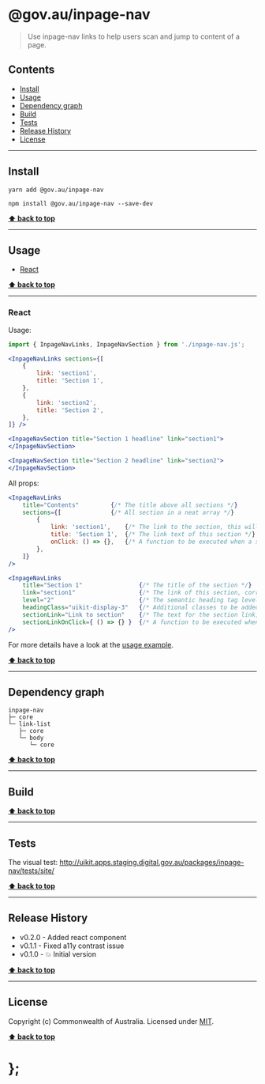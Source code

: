@gov.au/inpage-nav
============

> Use inpage-nav links to help users scan and jump to content of a page.


## Contents

* [Install](#install)
* [Usage](#usage)
* [Dependency graph](#dependency-graph)
* [Build](#build)
* [Tests](#tests)
* [Release History](#release-history)
* [License](#license)


----------------------------------------------------------------------------------------------------------------------------------------------------------------


## Install


```shell
yarn add @gov.au/inpage-nav
```

```shell
npm install @gov.au/inpage-nav --save-dev
```


**[⬆ back to top](#contents)**


----------------------------------------------------------------------------------------------------------------------------------------------------------------


## Usage


* [React](#react)


**[⬆ back to top](#contents)**


----------------------------------------------------------------------------------------------------------------------------------------------------------------


### React

Usage:

```jsx
import { InpageNavLinks, InpageNavSection } from './inpage-nav.js';

<InpageNavLinks sections={[
	{
		link: 'section1',
		title: 'Section 1',
	},
	{
		link: 'section2',
		title: 'Section 2',
	},
]} />

<InpageNavSection title="Section 1 headline" link="section1">
</InpageNavSection>

<InpageNavSection title="Section 2 headline" link="section2">
</InpageNavSection>
```

All props:

```jsx
<InpageNavLinks
	title="Contents"         {/* The title above all sections */}
	sections={[              {/* All section in a neat array */}
		{
			link: 'section1',    {/* The link to the section, this will be converted to a hash link */}
			title: 'Section 1',  {/* The link text of this section */}
			onClick: () => {},   {/* A function to be executed when a section is clicked, optional */}
		},
	]}
/>

<InpageNavLinks
	title="Section 1"                {/* The title of the section */}
	link="section1"                  {/* The link of this section, corresponds to the link inside InpageNavLinks */}
	level="2"                        {/* The semantic heading tag level, h1-h6, optional */}
	headingClass="uikit-display-3"   {/* Additional classes to be added to the headline, optional */}
	sectionLink="Link to section"    {/* The text for the section link, optional */}
	sectionLinkOnClick={ () => {} }  {/* A function to be executed when the section link is clicked, optional */}
/>
```

For more details have a look at the [usage example](https://github.com/govau/uikit/tree/master/packages/inpage-nav/tests/react/index.js).


**[⬆ back to top](#contents)**


----------------------------------------------------------------------------------------------------------------------------------------------------------------


## Dependency graph

```shell
inpage-nav
├─ core
└─ link-list
   ├─ core
   └─ body
      └─ core
```


**[⬆ back to top](#contents)**


----------------------------------------------------------------------------------------------------------------------------------------------------------------


## Build


**[⬆ back to top](#contents)**


----------------------------------------------------------------------------------------------------------------------------------------------------------------


## Tests

The visual test: http://uikit.apps.staging.digital.gov.au/packages/inpage-nav/tests/site/


**[⬆ back to top](#contents)**


----------------------------------------------------------------------------------------------------------------------------------------------------------------


## Release History

* v0.2.0 - Added react component
* v0.1.1 - Fixed a11y contrast issue
* v0.1.0 - 💥 Initial version


**[⬆ back to top](#contents)**


----------------------------------------------------------------------------------------------------------------------------------------------------------------


## License

Copyright (c) Commonwealth of Australia.
Licensed under [MIT](https://raw.githubusercontent.com/govau/uikit/packages/core/master/LICENSE).


**[⬆ back to top](#contents)**

# };
